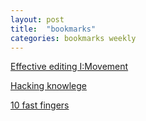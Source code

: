 ```yaml
---
layout: post
title:  "bookmarks"
categories: bookmarks weekly
---
```

[Effective editing I:Movement](http://www.masteringemacs.org/articles/2011/01/14/effective-editing-movement/)

[Hacking knowlege](http://oedb.org/ilibrarian/hacking-knowledge/)

[10 fast fingers](http://10fastfingers.com/)
